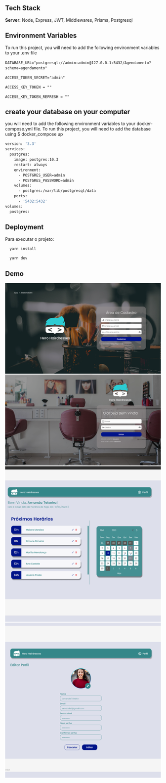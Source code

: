 
## Tech Stack


**Server:** Node, Express, JWT, Middlewares, Prisma, Postgresql


## Environment Variables

To run this project, you will need to add the following environment variables to your .env file


`DATABASE_URL="postgresql://admin:admin@127.0.0.1:5432/Agendamento?schema=agendamento"`

`ACCESS_TOKEN_SECRET="admin"`

`ACCESS_KEY_TOKEN = ""`

`ACCESS_KEY_TOKEN_REFRESH = ""`

## create your database on your computer

you will need to add the following environment variables to your docker-compose.yml file. To run this project, you will need to add the database using $ docker_compose up


```bash
version: '3.3'
services:
  postgres:
    image: postgres:10.3
    restart: always
    environment:
      - POSTGRES_USER=admin
      - POSTGRES_PASSWORD=admin
    volumes:
      - postgres:/var/lib/postgresql/data
    ports:
      - '5432:5432'
volumes:
  postgres:
```

## Deployment

Para executar o projeto:

```bash
  yarn install
```


```bash
  yarn dev
```


## Demo
<img width="auto" src="./image/Cadastro.png">
<img width="auto" src="./image/Login.png">
<img width="auto" src="./image/app.png">
<img width="auto" src="./image/app2.png">
